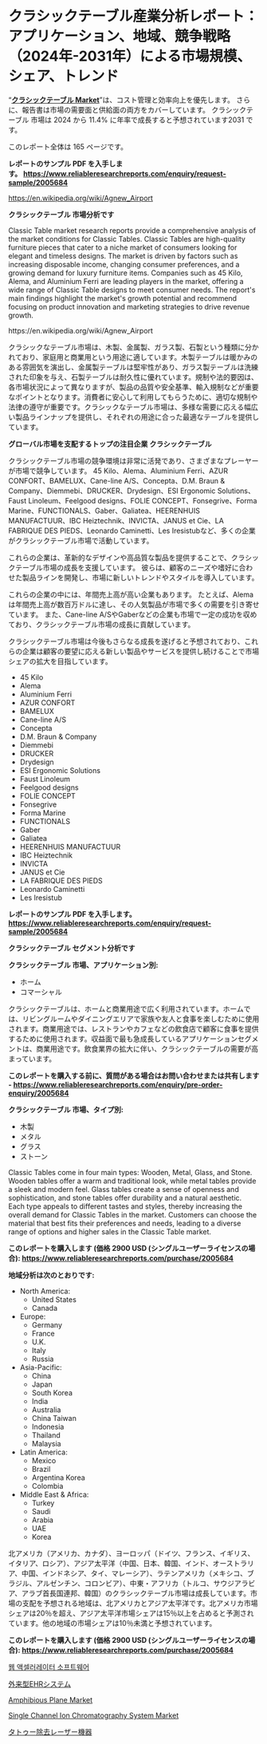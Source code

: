 <p><h1>クラシックテーブル産業分析レポート：アプリケーション、地域、競争戦略（2024年-2031年）による市場規模、シェア、トレンド</h1></p><p>&ldquo;<strong><a href="https://www.reliableresearchreports.com/classic-table-r2005684">クラシックテーブル Market</a></strong>&rdquo;は、コスト管理と効率向上を優先します。 さらに、報告書は市場の需要面と供給面の両方をカバーしています。 クラシックテーブル 市場は 2024 から 11.4% に年率で成長すると予想されています2031 です。</p>
<p>このレポート全体は 165 ページです。</p>
<p><strong>レポートのサンプル PDF を入手します。&nbsp;<a href="https://www.reliableresearchreports.com/enquiry/request-sample/2005684">https://www.reliableresearchreports.com/enquiry/request-sample/2005684</a></strong></p>
<p><a href="https://en.wikipedia.org/wiki/Agnew_Airport">https://en.wikipedia.org/wiki/Agnew_Airport</a></p>
<p><strong>クラシックテーブル 市場分析です</strong></p>
<p><p>Classic Table market research reports provide a comprehensive analysis of the market conditions for Classic Tables. Classic Tables are high-quality furniture pieces that cater to a niche market of consumers looking for elegant and timeless designs. The market is driven by factors such as increasing disposable income, changing consumer preferences, and a growing demand for luxury furniture items. Companies such as 45 Kilo, Alema, and Aluminium Ferri are leading players in the market, offering a wide range of Classic Table designs to meet consumer needs. The report's main findings highlight the market's growth potential and recommend focusing on product innovation and marketing strategies to drive revenue growth.</p></p>
<p>https://en.wikipedia.org/wiki/Agnew_Airport</p>
<p><p>クラシックなテーブル市場は、木製、金属製、ガラス製、石製という種類に分かれており、家庭用と商業用という用途に適しています。木製テーブルは暖かみのある雰囲気を演出し、金属製テーブルは堅牢性があり、ガラス製テーブルは洗練された印象を与え、石製テーブルは耐久性に優れています。規制や法的要因は、各市場状況によって異なりますが、製品の品質や安全基準、輸入規制などが重要なポイントとなります。消費者に安心して利用してもらうために、適切な規制や法律の遵守が重要です。クラシックなテーブル市場は、多様な需要に応える幅広い製品ラインナップを提供し、それぞれの用途に合った最適なテーブルを提供しています。</p></p>
<p><strong>グローバル市場を支配するトップの注目企業 クラシックテーブル</strong></p>
<p><p>クラシックテーブル市場の競争環境は非常に活発であり、さまざまなプレーヤーが市場で競争しています。 45 Kilo、Alema、Aluminium Ferri、AZUR CONFORT、BAMELUX、Cane-line A/S、Concepta、D.M. Braun & Company、Diemmebi、DRUCKER、Drydesign、ESI Ergonomic Solutions、Faust Linoleum、Feelgood designs、FOLIE CONCEPT、Fonsegrive、Forma Marine、FUNCTIONALS、Gaber、Galiatea、HEERENHUIS MANUFACTUUR、IBC Heiztechnik、INVICTA、JANUS et Cie、LA FABRIQUE DES PIEDS、Leonardo Caminetti、Les Iresistubなど、多くの企業がクラシックテーブル市場で活動しています。</p><p>これらの企業は、革新的なデザインや高品質な製品を提供することで、クラシックテーブル市場の成長を支援しています。 彼らは、顧客のニーズや嗜好に合わせた製品ラインを開発し、市場に新しいトレンドやスタイルを導入しています。</p><p>これらの企業の中には、年間売上高が高い企業もあります。 たとえば、Alemaは年間売上高が数百万ドルに達し、その人気製品が市場で多くの需要を引き寄せています。 また、Cane-line A/SやGaberなどの企業も市場で一定の成功を収めており、クラシックテーブル市場の成長に貢献しています。</p><p>クラシックテーブル市場は今後もさらなる成長を遂げると予想されており、これらの企業は顧客の要望に応える新しい製品やサービスを提供し続けることで市場シェアの拡大を目指しています。</p></p>
<p><ul><li>45 Kilo</li><li>Alema</li><li>Aluminium Ferri</li><li>AZUR CONFORT</li><li>BAMELUX</li><li>Cane-line A/S</li><li>Concepta</li><li>D.M. Braun & Company</li><li>Diemmebi</li><li>DRUCKER</li><li>Drydesign</li><li>ESI Ergonomic Solutions</li><li>Faust Linoleum</li><li>Feelgood designs</li><li>FOLIE CONCEPT</li><li>Fonsegrive</li><li>Forma Marine</li><li>FUNCTIONALS</li><li>Gaber</li><li>Galiatea</li><li>HEERENHUIS MANUFACTUUR</li><li>IBC Heiztechnik</li><li>INVICTA</li><li>JANUS et Cie</li><li>LA FABRIQUE DES PIEDS</li><li>Leonardo Caminetti</li><li>Les Iresistub</li></ul></p>
<p><strong>レポートのサンプル PDF を入手します。 <a href="https://www.reliableresearchreports.com/enquiry/request-sample/2005684">https://www.reliableresearchreports.com/enquiry/request-sample/2005684</a></strong></p>
<p><strong>クラシックテーブル セグメント分析です</strong></p>
<p><strong>クラシックテーブル 市場、アプリケーション別:</strong></p>
<p><ul><li>ホーム</li><li>コマーシャル</li></ul></p>
<p><p>クラシックテーブルは、ホームと商業用途で広く利用されています。ホームでは、リビングルームやダイニングエリアで家族や友人と食事を楽しむために使用されます。商業用途では、レストランやカフェなどの飲食店で顧客に食事を提供するために使用されます。収益面で最も急成長しているアプリケーションセグメントは、商業用途です。飲食業界の拡大に伴い、クラシックテーブルの需要が高まっています。</p></p>
<p><strong>このレポートを購入する前に、質問がある場合はお問い合わせまたは共有します - <a href="https://www.reliableresearchreports.com/enquiry/pre-order-enquiry/2005684">https://www.reliableresearchreports.com/enquiry/pre-order-enquiry/2005684</a></strong></p>
<p><strong>クラシックテーブル 市場、タイプ別:</strong></p>
<p><ul><li>木製</li><li>メタル</li><li>グラス</li><li>ストーン</li></ul></p>
<p><p>Classic Tables come in four main types: Wooden, Metal, Glass, and Stone. Wooden tables offer a warm and traditional look, while metal tables provide a sleek and modern feel. Glass tables create a sense of openness and sophistication, and stone tables offer durability and a natural aesthetic. Each type appeals to different tastes and styles, thereby increasing the overall demand for Classic Tables in the market. Customers can choose the material that best fits their preferences and needs, leading to a diverse range of options and higher sales in the Classic Table market.</p></p>
<p><strong>このレポートを購入します (価格 2900 USD (シングルユーザーライセンスの場合): <a href="https://www.reliableresearchreports.com/purchase/2005684">https://www.reliableresearchreports.com/purchase/2005684</a></strong></p>
<p><strong>地域分析は次のとおりです:</strong></p>
<p><ul>
    <li>
        North America:
        <ul>
            <li>United States</li>
            <li>Canada</li>
        </ul>
    </li>
    <li>
        Europe:
        <ul>
            <li>Germany</li>
            <li>France</li>
            <li>U.K.</li>
            <li>Italy</li>
            <li>Russia</li>
        </ul>
    </li>
    <li>
        Asia-Pacific:
        <ul>
            <li>China</li>
            <li>Japan</li>
            <li>South Korea</li>
            <li>India</li>
            <li>Australia</li>
            <li>China Taiwan</li>
            <li>Indonesia</li>
            <li>Thailand</li>
            <li>Malaysia</li>
        </ul>
    </li>
    <li>
        Latin America:
        <ul>
            <li>Mexico</li>
            <li>Brazil</li>
            <li>Argentina Korea</li>
            <li>Colombia</li>
        </ul>
    </li>
    <li>
        Middle East & Africa:
        <ul>
            <li>Turkey</li>
            <li>Saudi</li>
            <li>Arabia</li>
            <li>UAE</li>
            <li>Korea</li>
        </ul>
    </li>
    </ul></p>
<p><p>北アメリカ（アメリカ、カナダ）、ヨーロッパ（ドイツ、フランス、イギリス、イタリア、ロシア）、アジア太平洋（中国、日本、韓国、インド、オーストラリア、中国、インドネシア、タイ、マレーシア）、ラテンアメリカ（メキシコ、ブラジル、アルゼンチン、コロンビア）、中東・アフリカ（トルコ、サウジアラビア、アラブ首長国連邦、韓国）のクラシックテーブル市場は成長しています。市場の支配を予想される地域は、北アメリカとアジア太平洋です。北アメリカ市場シェアは20％を超え、アジア太平洋市場シェアは15％以上を占めると予測されています。他の地域の市場シェアは10％未満と予想されています。</p></p>
<p><strong>このレポートを購入します (価格 2900 USD (シングルユーザーライセンスの場合): <a href="https://www.reliableresearchreports.com/purchase/2005684">https://www.reliableresearchreports.com/purchase/2005684</a></strong></p>
<p><p><a href="https://medium.com/@trevorkruvalis5678/116-%ED%8E%98%EC%9D%B4%EC%A7%80%EC%97%90-%ED%8F%AC%ED%95%A8%EB%90%9C-%EC%9B%B9-%EA%B0%80%EC%86%8D-%EC%86%8C%ED%94%84%ED%8A%B8%EC%9B%A8%EC%96%B4-%EC%8B%9C%EC%9E%A5-%EC%97%AD%ED%95%99-%ED%83%90%EC%83%89-%EA%B8%80%EB%A1%9C%EB%B2%8C-%ED%8A%B8%EB%A0%8C%EB%93%9C-%EB%B0%8F-%EB%AF%B8%EB%9E%98-%EC%84%B1%EC%9E%A5-%EC%A0%84%EB%A7%9D-2024-2031-%EC%9D%84-%EB%B2%88%EC%97%AD%ED%95%98%EB%A9%B4-%EB%90%A9%EB%8B%88%EB%8B%A4-8287295b20d2">웹 액셀러레이터 소프트웨어</a></p><p><a href="https://medium.com/@scotttyesha/104%E3%83%9A%E3%83%BC%E3%82%B8%E3%81%A7%E3%82%AB%E3%83%90%E3%83%BC%E3%81%95%E3%82%8C%E3%81%9F-%E6%8E%A2%E7%B4%A2%E3%82%A2%E3%83%B3%E3%83%93%E3%83%A5%E3%83%A9%E3%83%88%E3%83%AAehr%E3%82%B7%E3%82%B9%E3%83%86%E3%83%A0%E5%B8%82%E5%A0%B4%E3%81%AE%E5%8B%95%E5%90%91-%E3%82%B0%E3%83%AD%E3%83%BC%E3%83%90%E3%83%AB%E3%83%88%E3%83%AC%E3%83%B3%E3%83%89%E3%81%A8%E5%B0%86%E6%9D%A5%E3%81%AE%E6%88%90%E9%95%B7%E5%B1%95%E6%9C%9B-2024%E5%B9%B4-2031%E5%B9%B4-970cf806a628">外来型EHRシステム</a></p><p><a href="https://www.linkedin.com/pulse/amphibious-plane-market-global-share-ranking-overall-sales-mwkse?trackingId=w%2BEEa7reQdGlSZwxukWGsw%3D%3D">Amphibious Plane Market</a></p><p><a href="https://medium.com/@alyciaebert/single-channel-ion-chromatography-system-market-size-share-trends-analysis-report-by-end-use-01d085e7cd39">Single Channel Ion Chromatography System Market</a></p><p><a href="https://medium.com/@scotttyesha/%E3%82%BF%E3%83%88%E3%82%A5%E3%83%BC%E9%99%A4%E5%8E%BB%E3%83%AC%E3%83%BC%E3%82%B6%E3%83%BC%E6%A9%9F%E5%99%A8%E3%81%AE%E5%B8%82%E5%A0%B4%E8%AA%BF%E6%9F%BB%E3%83%AC%E3%83%9D%E3%83%BC%E3%83%88%E3%81%AB%E3%81%AF-2024%E5%B9%B4%E3%81%8B%E3%82%892031%E5%B9%B4%E3%81%BE%E3%81%A7%E3%81%AE14-4-%E3%81%AEcagr%E3%81%A7%E4%BA%88%E6%B8%AC%E3%81%95%E3%82%8C%E3%82%8B%E5%B8%82%E5%A0%B4%E8%A6%8F%E6%A8%A1-%E3%82%B7%E3%82%A7%E3%82%A2-%E6%88%90%E9%95%B7%E7%8E%87%E3%81%AB%E9%96%A2%E3%81%99%E3%82%8B%E5%88%86%E6%9E%90%E3%81%8C%E5%90%AB%E3%81%BE%E3%82%8C%E3%81%A6%E3%81%84%E3%81%BE%E3%81%99-0c43adb95306">タトゥー除去レーザー機器</a></p></p>